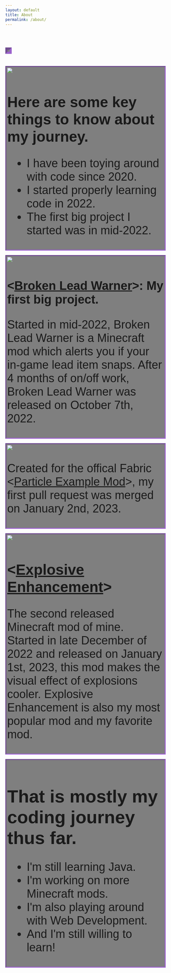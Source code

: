 ```yaml
---
layout: default
title: About
permalink: /about/
---
```


<h1 id="demo" style="border: 7px inset #a758ecb6; display: inline-flex; padding: 3px; backdrop-filter: blur(0px) saturate(100%) brightness(50%); font-size: 36px;"></h1>
<script>
var i = -1;
var txt = 'About Me - My Coding Journey Thus Far...';
var speed = 500;

function typeWriter() {
  if (i < txt.length) {
    document.getElementById("demo").innerHTML += txt.charAt(i);
    i++;
    if(i == 1) {
      speed = 50;
    }
    if(i == 10) {
      speed = 70;
    }
    if(i == 38) {
      speed = 300;
    }
    setTimeout(typeWriter, speed);
  }
}

this.typeWriter();
</script>
<div class="fade-in" style="border: 3px inset #a758ecb6; display: inline-block; padding: 3px; backdrop-filter: blur(0px) saturate(100%) brightness(50%); font-size: 36px; font-family: 'Franklin Gothic Medium', 'Arial Narrow', Arial, sans-serif">
  <div class="rightimage-container fade-in-delay4">
    <img src="../assets/images/codingLanguages.png">
  </div>
  <div>
    <h1 class="fade-in-delay1" style="font-size: 46px">Here are some key things to know about my journey.</h1>
    <ul class="fade-in-delay2">
      <li>I have been toying around with code since 2020.</li>
      <li>I started properly learning code in 2022.</li>
      <li>The first big project I started was in mid-2022.</li>
    </ul>
  </div>
</div>

<div><p></p></div>

<div class="fade-in" style="border: 3px inset #a758ecb6; display: inline-block; padding: 3px; backdrop-filter: blur(0px) saturate(100%) brightness(50%); font-size: 36px; font-family: 'Franklin Gothic Medium', 'Arial Narrow', Arial, sans-serif">
  <div class="leftimage-container fade-in-delay1">
    <img src="../assets/images/BrokenLeadWarner.png">
  </div>
    <h1 class="fade-in-delay3" style="font-size: 38px">&lt;<a href="https://modrinth.com/mod/broken-lead-warner">Broken Lead Warner</a>&gt;: My first big project.</h1>
    <p class="fade-in-delay4">Started in mid-2022, Broken Lead Warner is a Minecraft mod which alerts you if your in-game lead item snaps. After 4 months of on/off work, Broken Lead Warner was released on October 7th, 2022.</p>
</div>

<div><p></p></div>

<div class="fade-in" style="border: 3px inset #a758ecb6; display: inline-block; padding: 3px; backdrop-filter: blur(0px) saturate(100%) brightness(50%); font-size: 36px; font-family: 'Franklin Gothic Medium', 'Arial Narrow', Arial, sans-serif">
  <div class="topimage-container fade-in-delay1">
    <img src="../assets/images/githublogo.jpg">
  </div>
  <p class="fade-in-delay2">Created for the offical Fabric &lt;<a href="https://github.com/Luligabi1/ParticleExampleMod">Particle Example Mod</a>&gt;, my first pull request was merged on January 2nd, 2023.</p>
</div>

<div><p></p></div>

<div class="fade-in" style="border: 3px inset #a758ecb6; display: inline-block; padding: 3px; backdrop-filter: blur(0px) saturate(100%) brightness(50%); font-size: 36px; font-family: 'Franklin Gothic Medium', 'Arial Narrow', Arial, sans-serif">
  <div class="rightimage-container fade-in-delay2">
    <img src="../assets/images/explosiveicon.png">
  </div>
  <h1 class="fade-in-delay1" style="font-size: 46px">&lt;<a href="https://modrinth.com/mod/explosive-enhancement">Explosive Enhancement</a>&gt;</h1>
  <p class="fade-in-delay4">The second released Minecraft mod of mine. Started in late December of 2022 and released on January 1st, 2023, this mod makes the visual effect of explosions cooler. Explosive Enhancement is also my most popular mod and my favorite mod.</p>
</div>

<div><p></p></div>

<div class="fade-in" style="border: 3px inset #a758ecb6; display: block; padding: 3px; backdrop-filter: blur(0px) saturate(100%) brightness(50%); font-size: 36px; font-family: 'Franklin Gothic Medium', 'Arial Narrow', Arial, sans-serif">
  <h1 class="fade-in-delay1" style="font-size: 56px">That is mostly my coding journey thus far.</h1>
  <ul class="fade-in-delay3">
    <li>I'm still learning Java.</li>
    <li>I'm working on more Minecraft mods.</li>
    <li>I'm also playing around with Web Development.</li>
    <li>And I'm still willing to learn!</li>
  </ul>
</div>

<div><p></p></div>

<!-- <div class="fade-in" style="text-align: center; border: 3px inset #a758ecb6; display: block; padding: 3px; backdrop-filter: blur(0px) saturate(100%) brightness(50%); font-size: 36px; font-family: 'Franklin Gothic Medium', 'Arial Narrow', Arial, sans-serif">
  <p>Enjoy this GitHub stat card!</p>
  <p style="font-size: 16px; color: #808080">Stat card generated from &lt;<a href="https://github.com/anuraghazra/github-readme-stats">GitHub Readme Stats</a>&gt;</p>
  <div class="statcard-container">
    <img src="https://github-readme-stats.vercel.app/api?username=superkat32&show_icons=true&theme=ocean_dark&hide=contribs&title_color=a758ec&text_color=67f76c&border_color=a758ec">
  </div>
</div> -->

<script>
  const fadeIns = [
    ...document.querySelectorAll('.fade-in'),
    ...document.querySelectorAll('.fade-in-delay1'),
    ...document.querySelectorAll('.fade-in-delay2'),
    ...document.querySelectorAll('.fade-in-delay3'),
    ...document.querySelectorAll('.fade-in-delay4'),
    ...document.querySelectorAll('.fade-in-delay5'),
    ...document.querySelectorAll('.fade-in-delay6'),
  ];

  function isMobile() {
    return /Mobi|Android/i.test(navigator.userAgent);
  }

  function isElementVisible(el, threshold = 0.75) {
    const rect = el.getBoundingClientRect();
    const windowHeight = window.innerHeight || document.documentElement.clientHeight;
    const visibleHeight = Math.min(rect.bottom, windowHeight) - Math.max(rect.top, 0);
    const visiblePercentage = visibleHeight / el.clientHeight;
    if (isMobile()) {
      return visiblePercentage >= 0.5;
    } else {
      return visiblePercentage >= threshold;
    }
  }

  function isElementFadingOut(el, threshold = 0.95) {
    const rect = el.getBoundingClientRect();
    const windowHeight = window.innerHeight || document.documentElement.clientHeight;
    const hiddenHeight = Math.max(rect.bottom - windowHeight, 0) + Math.max(0 - rect.top, 0);
    const hiddenPercentage = hiddenHeight / el.clientHeight;
    return hiddenPercentage >= threshold;
  }

  function fadeInElements() {
    fadeIns.forEach((fadeIn, index) => {
      if (isElementVisible(fadeIn)) {
        fadeIn.style.opacity = '1';
      }
      // Fade out the element if only 10% of it is viewable after it has already faded in
      else if (fadeIn.style.opacity == '1' && isElementFadingOut(fadeIn)) {
        fadeIn.style.opacity = '0';
      }
    });
  }

  window.addEventListener('scroll', fadeInElements);

</script>